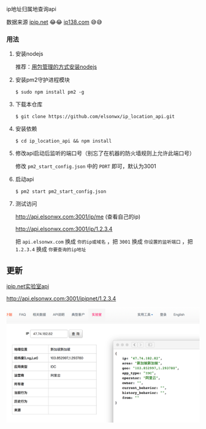 ip地址归属地查询api

数据来源 [ipip.net](http://www.ipip.net) 😂😂  [ip138.com](http://ip138.com) 😅😅

### 用法

1. 安装nodejs

   推荐：[用包管理的方式安装nodejs](https://nodejs.org/en/download/package-manager/)

2. 安装pm2守护进程模块

   ```
   $ sudo npm install pm2 -g
   ```

3. 下载本仓库

   ```
   $ git clone https://github.com/elsonwx/ip_location_api.git
   ```

4. 安装依赖

   ```
   $ cd ip_location_api && npm install
   ```

5. 修改api启动后监听的端口号（别忘了在机器的防火墙规则上允许此端口号）

   修改 `pm2_start_config.json` 中的 `PORT` 即可，默认为3001

6. 启动api

   ```
   $ pm2 start pm2_start_config.json
   ```

7. 测试访问

   http://api.elsonwx.com:3001/ip/me (查看自己的ip)

   http://api.elsonwx.com:3001/ip/1.2.3.4

   把 `api.elsonwx.com` 换成 `你的ip或域名` ，把 `3001` 换成 `你设置的监听端口` ，把  `1.2.3.4` 换成 `你要查询的ip地址`



## 更新

[ipip.net实验室api](https://labs.ipip.net/security/)

http://api.elsonwx.com:3001/ipipnet/1.2.3.4

![ipipnet](screenshot/ipipnet.png)

